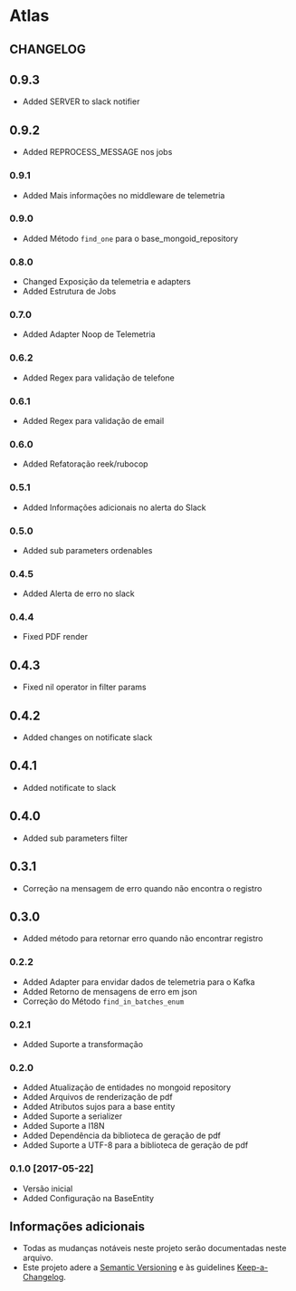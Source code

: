 # Atlas

## CHANGELOG

## 0.9.3
- Added SERVER to slack notifier

## 0.9.2
- Added REPROCESS_MESSAGE nos jobs

### 0.9.1
- Added Mais informações no middleware de telemetria

### 0.9.0
- Added Método `find_one` para o base_mongoid_repository

### 0.8.0
- Changed Exposição da telemetria e adapters
- Added Estrutura de Jobs

### 0.7.0
- Added Adapter Noop de Telemetria

### 0.6.2
- Added Regex para validação de telefone

### 0.6.1
- Added Regex para validação de email

### 0.6.0
- Added Refatoração reek/rubocop

### 0.5.1
- Added Informações adicionais no alerta do Slack

### 0.5.0
- Added sub parameters ordenables

### 0.4.5
- Added Alerta de erro no slack

### 0.4.4
- Fixed PDF render

## 0.4.3
- Fixed nil operator in filter params

## 0.4.2
- Added changes on notificate slack

## 0.4.1
- Added notificate to slack

## 0.4.0
- Added sub parameters filter

## 0.3.1
- Correção na mensagem de erro quando não encontra o registro

## 0.3.0
- Added método para retornar erro quando não encontrar registro

### 0.2.2
- Added Adapter para envidar dados de telemetria para o Kafka
- Added Retorno de mensagens de erro em json
- Correção do Método `find_in_batches_enum`

### 0.2.1
- Added Suporte a transformação

### 0.2.0
- Added Atualização de entidades no mongoid repository
- Added Arquivos de renderização de pdf
- Added Atributos sujos para a base entity
- Added Suporte a serializer
- Added Suporte a I18N
- Added Dependência da biblioteca de geração de pdf
- Added Suporte a UTF-8 para a biblioteca de geração de pdf

### 0.1.0 [2017-05-22]
- Versão inicial
- Added Configuração na BaseEntity

## Informações adicionais
- Todas as mudanças notáveis neste projeto serão documentadas neste arquivo.
- Este projeto adere a [Semantic Versioning](http://semver.org/) e às  guidelines [Keep-a-Changelog](https://github.com/olivierlacan/keep-a-changelog).
